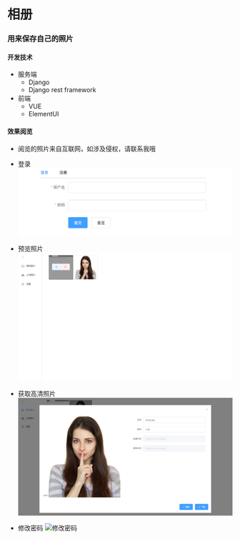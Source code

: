 相册
========================
### 用来保存自己的照片
#### 开发技术
- 服务端
    - Django
    - Django rest framework
- 前端
    - VUE
    - ElementUI

#### 效果阅览
- 阅览的照片来自互联网，如涉及侵权，请联系我哦
- 登录
![登录](https://github.com/Pu-Yongjun/photo-album/raw/master/doc/img/login.png)

- 预览照片
![预览照片](https://github.com/Pu-Yongjun/photo-album/raw/master/doc/img/my_ptotos.png)

- 获取高清照片
![获取高清照片](https://github.com/Pu-Yongjun/photo-album/raw/master/doc/img/show_img.png)

- 修改密码
![修改密码](https://github.com/Pu-Yongjun/DataM/raw/master/doc/img/update_passwd.png)
